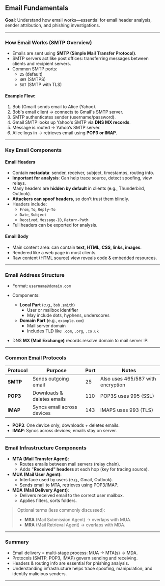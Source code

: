 ## Email Fundamentals

**Goal**: Understand how email works—essential for email header analysis, sender attribution, and phishing investigations.

---

### How Email Works (SMTP Overview)

- Emails are sent using **SMTP (Simple Mail Transfer Protocol)**.
- SMTP servers act like post offices: transferring messages between clients and recipient servers.
- Common SMTP ports:
  - `25` (default)
  - `465` (SMTPS)
  - `587` (SMTP with TLS)

####  Example Flow:
1. Bob (Gmail) sends email to Alice (Yahoo).
2. Bob's email client → connects to Gmail's SMTP server.
3. SMTP authenticates sender (username/password).
4. Gmail SMTP looks up Yahoo's SMTP via **DNS MX records**.
5. Message is routed → Yahoo’s SMTP server.
6. Alice logs in → retrieves email using **POP3 or IMAP**.

---

### Key Email Components

#### Email Headers
- Contain **metadata**: sender, receiver, subject, timestamps, routing info.
- **Important for analysis**: Can help trace source, detect spoofing, view relays.
- Many headers are **hidden by default** in clients (e.g., Thunderbird, Outlook).
- **Attackers can spoof headers**, so don’t trust them blindly.
- Headers include:
  - `From`, `To`, `Reply-To`
  - `Date`, `Subject`
  - `Received`, `Message-ID`, `Return-Path`
- Full headers can be exported for analysis.

####  Email Body
- Main content area: can contain **text, HTML, CSS, links, images**.
- Rendered like a web page in most clients.
- Raw content (HTML source) view reveals code & embedded resources.

---

###  Email Address Structure

- Format: `username@domain.com`
- Components:
  - **Local Part** (e.g., `bob.smith`)
    - User or mailbox identifier
    - May include dots, hyphens, underscores
  - **Domain Part** (e.g., `example.com`)
    - Mail server domain
    - Includes TLD like `.com`, `.org`, `.co.uk`

- DNS **MX (Mail Exchange)** records resolve domain to mail server IP.

---

###  Common Email Protocols

| Protocol | Purpose | Port | Notes |
|---------|---------|------|-------|
| **SMTP** | Sends outgoing email | 25 | Also uses 465/587 with encryption |
| **POP3** | Downloads & deletes emails | 110 | POP3S uses 995 (SSL) |
| **IMAP** | Syncs email across devices | 143 | IMAPS uses 993 (TLS) |

- **POP3**: One device only; downloads + deletes emails.
- **IMAP**: Syncs across devices; emails stay on server.

---

###  Email Infrastructure Components

- **MTA (Mail Transfer Agent)**:
  - Routes emails between mail servers (relay chain).
  - Adds **"Received" headers** at each hop (key for tracing source).
- **MUA (Mail User Agent)**:
  - Interface used by users (e.g., Gmail, Outlook).
  - Sends email to MTA, retrieves using POP3/IMAP.
- **MDA (Mail Delivery Agent)**:
  - Delivers received email to the correct user mailbox.
  - Applies filters, sorts folders.

>  Optional terms (less commonly discussed):
> - **MSA** (Mail Submission Agent) → overlaps with MUA.
> - **MRA** (Mail Retrieval Agent) → overlaps with MDA.

---

### Summary

- Email delivery = multi-stage process: MUA → MTA(s) → MDA.
- Protocols (SMTP, POP3, IMAP) govern sending and receiving.
- Headers & routing info are essential for phishing analysis.
- Understanding infrastructure helps trace spoofing, manipulation, and identify malicious senders.

---
